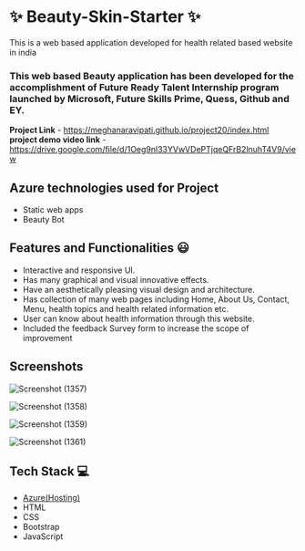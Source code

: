  # ✨ Beauty-Skin-Starter ✨

This is a web based application developed for health related based website in india

### This web based Beauty application has been developed for the accomplishment of Future Ready Talent Internship program launched by Microsoft, Future Skills Prime, Quess, Github and EY.


**Project Link** - https://meghanaravipati.github.io/project20/index.html
**project demo video link** - https://drive.google.com/file/d/1Oeg9nl33YVwVDePTjqeQFrB2lnuhT4V9/view

## Azure technologies used for Project

- Static web apps
- Beauty Bot

## Features and Functionalities 😃

- Interactive and responsive UI.
- Has many graphical and visual innovative effects.
- Have an aesthetically pleasing visual design and architecture.
- Has collection of many web pages including Home, About Us, Contact, Menu, health topics and health related information etc.
- User can know about health information through this website.
- Included the feedback Survey form to increase the scope of improvement 

## Screenshots

![Screenshot (1357)](https://user-images.githubusercontent.com/117813056/201728436-60e14687-c36f-4f53-90b0-245b89fae180.png)



![Screenshot (1358)](https://user-images.githubusercontent.com/117813056/201728455-3e5cb8ba-7d13-4bed-bad6-a2c9da84fe4a.png)



![Screenshot (1359)](https://user-images.githubusercontent.com/117813056/201728476-b0383ec8-e945-4c77-93f3-380e76fcb0d1.png)



![Screenshot (1361)](https://user-images.githubusercontent.com/117813056/201729064-aa04af06-e87b-42ee-8a3e-57b9a7087b4f.png)



## Tech Stack 💻

- [Azure(Hosting)](https://azure.microsoft.com/en-in/features/azure-portal/)
- HTML
- CSS
- Bootstrap
- JavaScript
